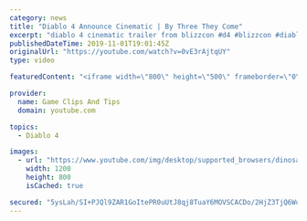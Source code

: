 ```yaml
---
category: news
title: "Diablo 4 Announce Cinematic | By Three They Come"
excerpt: "diablo 4 cinematic trailer from blizzcon #d4 #blizzcon #diablo."
publishedDateTime: 2019-11-01T19:01:45Z
originalUrl: "https://youtube.com/watch?v=0vE3rAjtqUY"
type: video

featuredContent: "<iframe width=\"800\" height=\"500\" frameborder=\"0\" src=\"https://www.youtube.com/embed/0vE3rAjtqUY\" allow=\"accelerometer; autoplay; encrypted-media; gyroscope; picture-in-picture\" allowfullscreen></iframe>"

provider:
  name: Game Clips And Tips
  domain: youtube.com

topics:
  - Diablo 4

images:
  - url: "https://www.youtube.com/img/desktop/supported_browsers/dinosaur.png"
    width: 1200
    height: 800
    isCached: true

secured: "5ysLah/SI+PJQl9ZAR1GoItePR0uUtJ8qj8TuaY6MOVSCACDo/2HjZ3TjQ6WudV81MYZcbsXuln3ZT8mtsK3ePUzYv/8QjWpwZ2uVMZGGraPdME/U8PxU6GMxe2cuKfXbTckhWsxzX22yznKR9PW9Z7j3oBlmyeHznS9pJMpvEuNxK1C6xUjzFyZg0Jc7y2rS+l5XabGGnNld+9tISzkwjU3YOokG2DmBOJlxYogmLd4IVKAD54Ss8Va/jQrw9g2Es2qs6t/CQuP1eg4s0dstPgITvlLJXOegPZLRWqQDN1g1R5SB/wrBKVN4fenbecbeiFw6MtKtZbEmZTqKuux8qSQnEU2V+WMcQyggyqMHpDtbIYhp5hN3d7c3Z71ffaUiBme02S3HpHDjVemgym2VQLama+sTtW9ns1kmeX9volUrDxPmyK4raN8/bIOPmZe;7KjKbSBUd7SJwpIpoTqcmw=="
---
```


